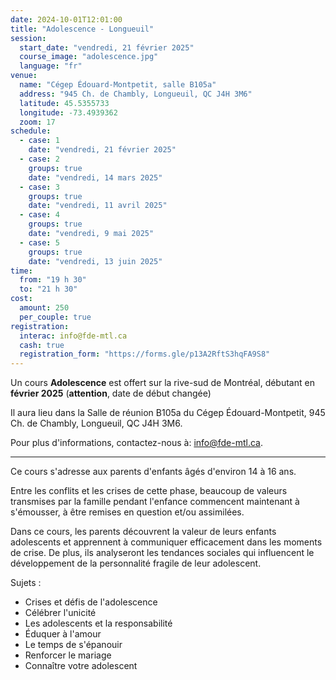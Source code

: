 ```yaml
---
date: 2024-10-01T12:01:00
title: "Adolescence - Longueuil"
session:
  start_date: "vendredi, 21 février 2025"
  course_image: "adolescence.jpg"
  language: "fr"
venue:
  name: "Cégep Édouard-Montpetit, salle B105a"
  address: "945 Ch. de Chambly, Longueuil, QC J4H 3M6"
  latitude: 45.5355733
  longitude: -73.4939362
  zoom: 17
schedule:
  - case: 1
    date: "vendredi, 21 février 2025"
  - case: 2
    groups: true
    date: "vendredi, 14 mars 2025"
  - case: 3
    groups: true
    date: "vendredi, 11 avril 2025"
  - case: 4
    groups: true
    date: "vendredi, 9 mai 2025"
  - case: 5
    groups: true
    date: "vendredi, 13 juin 2025"
time:
  from: "19 h 30"
  to: "21 h 30"
cost:
  amount: 250
  per_couple: true
registration:
  interac: info@fde-mtl.ca
  cash: true
  registration_form: "https://forms.gle/p13A2RftS3hqFA9S8"
---
```


Un cours **Adolescence** est offert sur la rive-sud de Montréal, débutant en **février 2025** (**attention**, date de début changée)

Il aura lieu dans la Salle de réunion B105a du Cégep Édouard-Montpetit, 945 Ch. de Chambly, Longueuil, QC J4H 3M6.

Pour plus d'informations, contactez-nous à: [info@fde-mtl.ca](mailto:info@fde-mtl.ca).

---
Ce cours s'adresse aux parents d'enfants âgés d'environ 14 à 16 ans.

Entre les conflits et les crises de cette phase, beaucoup de valeurs transmises
par la famille pendant l'enfance commencent maintenant à s'émousser, à être remises en question et/ou assimilées.

Dans ce cours, les parents découvrent la valeur de leurs enfants adolescents et
apprennent à communiquer efficacement dans les moments de crise. De plus, ils
analyseront les tendances sociales qui influencent le développement de la personnalité fragile de leur adolescent.

Sujets :

* Crises et défis de l'adolescence
* Célébrer l'unicité
* Les adolescents et la responsabilité
* Éduquer à l'amour
* Le temps de s'épanouir
* Renforcer le mariage
* Connaître votre adolescent

<!--more-->
